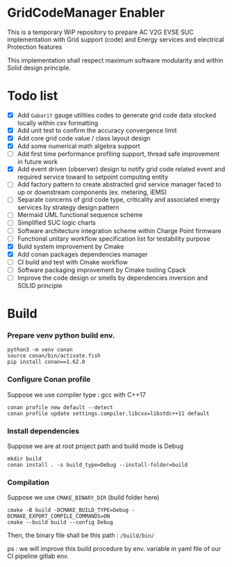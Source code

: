 # GridCodeManager Enabler

This is a temporary WiP repository to prepare AC V2G EVSE SUC implementation with Grid support (code)
and Energy services and electrical Protection features

This implementation shall respect maximum software modularity and within Solid design principle.  


# Todo list
- [x] Add `Gabarit` gauge utilities codes to generate grid code data stocked locally within csv formatting
- [x] Add unit test to confirm the accuracy convergence limit
- [x] Add core grid code value / class layout design
- [x] Add some numerical math algebra support
- [ ] Add first time performance profiling support, thread safe improvement in future work
- [x] Add event driven (observer) design to notify grid code related event and required service toward to setpoint computing entity
- [ ] Add factory pattern to create abstracted grid service manager faced to up or downstream components (ex. metering, iEMS)
- [ ] Separate concerns of grid code type, criticality and associated energy services by strategy design pattern
- [ ] Mermaid UML functional sequence scheme
- [ ] Simplified SUC logic charts
- [ ] Software architecture integration scheme within Charge Point firmware
- [ ] Functional unitary workflow specification list for testability purpose
- [x] Build system improvement by Cmake
- [x] Add conan packages dependencies manager
- [ ] CI build and test with Cmake workflow
- [ ] Software packaging improvement by Cmake tooling Cpack
- [ ] Improve the code design or smells by dependencies inversion and SOLID principle

# Build

### Prepare venv python build env.

```shell
python3 -m venv conan
source conan/bin/activate.fish
pip install conan==1.62.0
```

### Configure Conan profile

Suppose we use compiler type : gcc with C++17
```shell
conan profile new default --detect
conan profile update settings.compiler.libcxx=libstdc++11 default
```

### Install dependencies
Suppose we are at root project path and build mode is Debug
```shell
mkdir build
conan install . -s build_type=Debug --install-folder=build
```

### Compilation
Suppose we use `CMAKE_BINARY_DIR` (build folder here)
```shell
cmake -B build -DCMAKE_BUILD_TYPE=Debug -DCMAKE_EXPORT_COMPILE_COMMANDS=ON
cmake --build build --config Debug
```
Then, the binary file shall be this path : `/build/bin/`

ps : we will improve this build procedure by env. variable in yaml file of our CI pipeline gitlab env.



